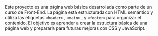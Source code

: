 Este proyecto es una página web básica desarrollada como parte de un curso de Front-End.
La página está estructurada con HTML semántico y utiliza las etiquetas
`<header>`
,
`<main>`
, y
`<footer>`
para organizar el contenido. El objetivo es aprender a crear la estructura básica de una página web y prepararla para futuras mejoras con CSS y
JavaScript.